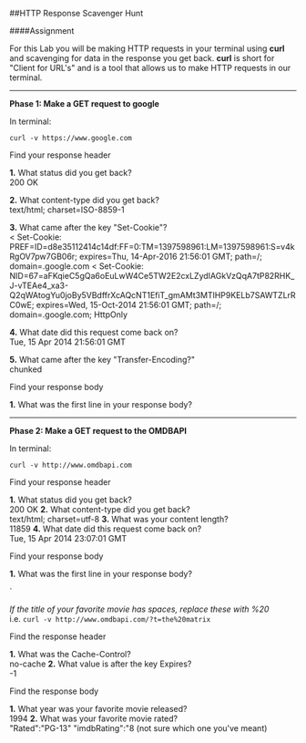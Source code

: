 ##HTTP Response Scavenger Hunt

####Assignment

For this Lab you will be making HTTP requests in your terminal using **curl** and scavenging for data in the response you get back. **curl** is short for "Client for URL's" and is a tool that allows us to make HTTP requests in our terminal.  

___________________________________________

**Phase 1: Make a GET request to google**

In terminal:

`curl -v https://www.google.com`

Find your response header

  **1.** What status did you get back?  
200 OK

  **2.** What content-type did you get back?  
text/html; charset=ISO-8859-1

  **3.** What came after the key "Set-Cookie"?  
< Set-Cookie: PREF=ID=d8e35112414c14df:FF=0:TM=1397598961:LM=1397598961:S=v4kRgOV7pw7GB06r; expires=Thu, 14-Apr-2016 21:56:01 GMT; path=/; domain=.google.com
< Set-Cookie: NID=67=aFKqieC5gQa6oEuLwW4Ce5TW2E2cxLZydIAGkVzQqA7tP82RHK_J-vTEAe4_xa3-Q2qWAtogYu0joBy5VBdffrXcAQcNT1EfiT_gmAMt3MTlHP9KELb7SAWTZLrRC0wE; expires=Wed, 15-Oct-2014 21:56:01 GMT; path=/; domain=.google.com; HttpOnly


  **4.** What date did this request come back on?  
Tue, 15 Apr 2014 21:56:01 GMT

  **5.** What came after the key "Transfer-Encoding?"  
chunked


Find your response body

  **1.** What was the first line in your response body?  
<!-- <!doctype html><html itemscope="" itemtype="http://schema.org/WebPage" lang="en"><head><meta content="Search the world's information, including webpages, images, videos and more. Google has many special features to help you find exactly what you're looking for." 
 -->

_______________________________________________

**Phase 2: Make a GET request to the OMDBAPI**

In terminal:

`curl -v http://www.omdbapi.com`  

Find your response header

  **1.** What status did you get back?  
  200 OK
  **2.** What content-type did you get back?  
  text/html; charset=utf-8
  **3.** What was your content length?  
  11859
  **4.** What date did this request come back on?  
  Tue, 15 Apr 2014 23:07:01 GMT

Find your response body

  **1.** What was the first line in your response body?  
  <!DOCTYPE html PUBLIC "-//W3C//DTD XHTML 1.0 Strict//EN"


___________________________________________________

**Phase 3: Make a GET request to the OMDBAPI with parameters**

In terminal:  

`curl -v http://www.omdbapi.com/?s=Titanic`

Find your response header

  **1.** What status did you get back?  
  200 OK
  **2.** What content-type did you get back?
  text/html; charset=utf-8
  **3.** What was your content length?  
  792
Find your response body

  **1.** Look at the data that came back. What data structures do these look like?  
Returns hash with one key - value pair (Search : arrayofMovies). arrayofMovies is an array of hashes
  **2.** What year did Titanic II come out?  
2010
_______________________________________________________________________

**Phase 4: Make a GET request to the OMDBAPI with different parameters**

Now search for one of your favorite movies.

`curl -v http://www.omdbapi.com/?t=<insert your favorite movie here>`

*If the title of your favorite movie has spaces, replace these with %20*  
i.e. `curl -v http://www.omdbapi.com/?t=the%20matrix` 

Find the response header  

  **1.** What was the Cache-Control?  
  no-cache
  **2.** What value is after the key Expires?  
  -1

Find the response body

  **1.** What year was your favorite movie released?  
  1994
  **2.** What was your favorite movie rated?  
  "Rated":"PG-13"
  "imdbRating":"8
(not sure which one you've meant)